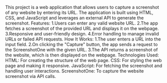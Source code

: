 This project is a web application that allows users to capture a screenshot of any website by entering its URL. The application is built using HTML, CSS, and JavaScript and leverages an external API to generate the screenshot.
Features:
1.Users can enter any valid website URL.
2.The app fetches a screenshot of the provided URL and displays it on the webpage.
3.Responsive and user-friendly design.
4.Error handling to manage invalid URLs or failed API requests.
How It Works:
1.The user enters a URL into the input field.
2.On clicking the "Capture" button, the app sends a request to the ScreenshotOne with the given URL.
3.The API returns a screenshot of the website, which is then displayed on the webpage.
Technologies Used:
HTML: For creating the structure of the web page.
CSS: For styling the web page and making it responsive.
JavaScript: For fetching the screenshot and handling user interactions.
ScreenshotOne: To capture the website screenshot via API calls.
